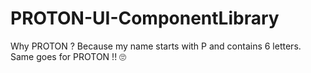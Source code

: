 # PROTON-UI-ComponentLibrary
Why PROTON ?
Because my name starts with P and contains 6 letters. Same goes for PROTON !! 🙄
